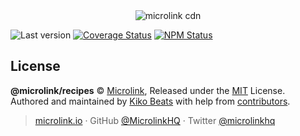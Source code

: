 <div align="center">
  <img src="https://cdn.microlink.io/logo/banner.png" alt="microlink cdn">
</div>

![Last version](https://img.shields.io/github/tag/microlinkhq/recipes.svg?style=flat-square)
[![Coverage Status](https://img.shields.io/coveralls/microlinkhq/recipes.svg?style=flat-square)](https://coveralls.io/github/microlinkhq/recipes)
[![NPM Status](https://img.shields.io/npm/dm/recipes.svg?style=flat-square)](https://www.npmjs.org/package/recipes)

## License

**@microlink/recipes** © [Microlink](https://microlink.io), Released under the [MIT](https://github.com/microlinkhq/recipes/blob/master/LICENSE.md) License.<br>
Authored and maintained by [Kiko Beats](https://kikobeats.com) with help from [contributors](https://github.com/microlinkhq/recipes/contributors).

> [microlink.io](https://microlink.io) · GitHub [@MicrolinkHQ](https://github.com/microlinkhq) · Twitter [@microlinkhq](https://twitter.com/microlinkhq)
